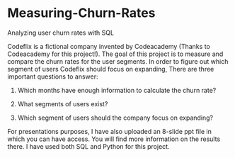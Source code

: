 # Measuring-Churn-Rates
Analyzing user churn rates with SQL

Codeflix is a fictional company invented by Codeacademy (Thanks to Codeacademy for this project!). The goal of this project is to measure and compare the churn rates for the user segments. In order to figure out which segment of users Codeflix should focus on expanding, There are three important questions to answer:

1. Which months have enough information to calculate the churn rate?

2. What segments of users exist?

3. Which segment of users should the company focus on expanding?

For presentations purposes, I have also uploaded an 8-slide ppt file in which you can have access. You will find more information on the results there.
I have used both SQL and Python for this project.

